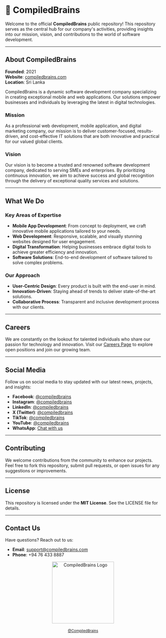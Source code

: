 # 🤖 CompiledBrains

Welcome to the official **CompiledBrains** public repository! This repository serves as the central hub for our company's activities, providing insights into our mission, vision, and contributions to the world of software development.

---

## About CompiledBrains

**Founded**: 2021  
**Website**: [compiledbrains.com](https://compiledbrains.com)  
**Location**: Sri Lanka

CompiledBrains is a dynamic software development company specializing in creating exceptional mobile and web applications. Our solutions empower businesses and individuals by leveraging the latest in digital technologies. 

### Mission
As a professional web development, mobile application, and digital marketing company, our mission is to deliver customer-focused, results-driven, and cost-effective IT solutions that are both innovative and practical for our valued global clients.

### Vision
Our vision is to become a trusted and renowned software development company, dedicated to serving SMEs and enterprises. By prioritizing continuous innovation, we aim to achieve success and global recognition through the delivery of exceptional quality services and solutions.

---

## What We Do

### Key Areas of Expertise
- **Mobile App Development**: From concept to deployment, we craft innovative mobile applications tailored to your needs.
- **Web Development**: Responsive, scalable, and visually stunning websites designed for user engagement.
- **Digital Transformation**: Helping businesses embrace digital tools to achieve greater efficiency and innovation.
- **Software Solutions**: End-to-end development of software tailored to solve complex problems.

### Our Approach
- **User-Centric Design**: Every product is built with the end-user in mind.
- **Innovation-Driven**: Staying ahead of trends to deliver state-of-the-art solutions.
- **Collaborative Process**: Transparent and inclusive development process with our clients.

---

## Careers

We are constantly on the lookout for talented individuals who share our passion for technology and innovation. Visit our [Careers Page](https://compiledbrains.com/careers) to explore open positions and join our growing team.

---

## Social Media

Follow us on social media to stay updated with our latest news, projects, and insights:

- **Facebook**: [@compiledbrains](https://www.facebook.com/compiledbrains/)
- **Instagram**: [@compiledbrains](https://www.instagram.com/compiledbrains/)
- **LinkedIn**: [@compiledbrains](https://www.linkedin.com/in/compiledbrains/)
- **X (Twitter)**: [@compiledbrains](https://x.com/compiledbrains)
- **TikTok**: [@compiledbrains](https://www.tiktok.com/@compiledbrains)
- **YouTube**: [@compiledbrains](https://www.youtube.com/@compiledbrains)
- **WhatsApp**: [Chat with us](https://wa.me/+94764338887)

---

## Contributing

We welcome contributions from the community to enhance our projects. Feel free to fork this repository, submit pull requests, or open issues for any suggestions or improvements.

---

## License

This repository is licensed under the **MIT License**. See the LICENSE file for details.

---

## Contact Us

Have questions? Reach out to us:

- **Email**: support@compiledbrains.com
- **Phone**: +94 76 433 8887

<p align="center">
    <img 
        src="https://compiledbrains.com/logo/compiled-brains-logo-transparent.webp" 
        width="200" 
        alt="CompiledBrains Logo"
    />
    <br/>
    <br/>
    <a href="https://github.com/CompiledBrains/">
        <small>@CompiledBrains</small>
    </a> 
</p>

